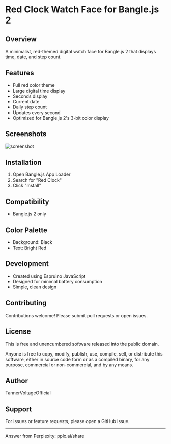 # Red Clock Watch Face for Bangle.js 2

## Overview
A minimalist, red-themed digital watch face for Bangle.js 2 that displays time, date, and step count.

## Features
- Full red color theme
- Large digital time display
- Seconds display
- Current date
- Daily step count
- Updates every second
- Optimized for Bangle.js 2's 3-bit color display

## Screenshots
![screenshot](https://github.com/user-attachments/assets/60b66ebc-6d14-440e-b7d8-34e71e16e8fd)

## Installation
1. Open Bangle.js App Loader
2. Search for "Red Clock"
3. Click "Install"

## Compatibility
- Bangle.js 2 only

## Color Palette
- Background: Black
- Text: Bright Red

## Development
- Created using Espruino JavaScript
- Designed for minimal battery consumption
- Simple, clean design

## Contributing
Contributions welcome! Please submit pull requests or open issues.

## License
This is free and unencumbered software released into the public domain.

Anyone is free to copy, modify, publish, use, compile, sell, or
distribute this software, either in source code form or as a compiled
binary, for any purpose, commercial or non-commercial, and by any
means.

## Author
TannerVoltageOfficial

## Support
For issues or feature requests, please open a GitHub issue.

---
Answer from Perplexity: pplx.ai/share
